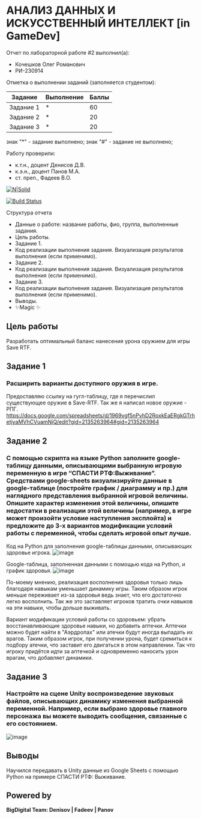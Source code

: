# АНАЛИЗ ДАННЫХ И ИСКУССТВЕННЫЙ ИНТЕЛЛЕКТ [in GameDev]
Отчет по лабораторной работе #2 выполнил(а):
- Кочешков Олег Романович
- РИ-230914
  
Отметка о выполнении заданий (заполняется студентом):

| Задание | Выполнение | Баллы |
| ------ | ------ | ------ |
| Задание 1 | * | 60 |
| Задание 2 | * | 20 |
| Задание 3 | * | 20 |

знак "*" - задание выполнено; знак "#" - задание не выполнено;

Работу проверили:
- к.т.н., доцент Денисов Д.В.
- к.э.н., доцент Панов М.А.
- ст. преп., Фадеев В.О.

[![N|Solid](https://cldup.com/dTxpPi9lDf.thumb.png)](https://nodesource.com/products/nsolid)

[![Build Status](https://travis-ci.org/joemccann/dillinger.svg?branch=master)](https://travis-ci.org/joemccann/dillinger)

Структура отчета

- Данные о работе: название работы, фио, группа, выполненные задания.
- Цель работы.
- Задание 1.
- Код реализации выполнения задания. Визуализация результатов выполнения (если применимо).
- Задание 2.
- Код реализации выполнения задания. Визуализация результатов выполнения (если применимо).
- Задание 3.
- Код реализации выполнения задания. Визуализация результатов выполнения (если применимо).
- Выводы.
- ✨Magic ✨

## Цель работы
Разработать оптимальный баланс нанесения урона оружием для игры Save RTF.

## Задание 1
### Расширить варианты доступного оружия в игре.

Предоставляю ссылку на гугл-таблицу, где я перечислил существующее оружие в Save-RTF. Так же я написал новое оружие - РПГ. 
https://docs.google.com/spreadsheets/d/1969vgf5nPvhD2RoxkEaERgkGTrhetjyaMVhCVuamNjQ/edit?gid=2135263964#gid=2135263964

## Задание 2
### С помощью скрипта на языке Python заполните google-таблицу данными, описывающими выбранную игровую переменную в игре “СПАСТИ РТФ:Выживание”. Средствами google-sheets визуализируйте данные в google-таблице (постройте график / диаграмму и пр.) для наглядного представления выбранной игровой величины. Опишите характер изменения этой величины, опишите недостатки в реализации этой величины (например, в игре может произойти условие наступления эксплойта) и предложите до 3-х вариантов модификации условий работы с переменной, чтобы сделать игровой опыт лучше.

Код на Python для заполнения google-таблицы данными, описывающих здоровье игрока.
![image](https://github.com/user-attachments/assets/af6779eb-6c4f-497f-9a63-668fcddc1731)

Google-таблица, заполненная данными с помощью кода на Python, и график здоровья.
![image](https://github.com/user-attachments/assets/4f40e1ca-4ec2-473c-b8ca-ded918bae744)

По-моему мнению, реализация восполнения здоровья только лишь благодаря навыкам уменьшает динамику игры. Таким образом игрок меньше переживает из-за здоровья ведь знает, что его достаточно легко восполнить. Так же это заставляет игроков тратить очки навыков на эти навыки, чтобы дольше выживать. 

Вариант модификации условий работы со здоровьем: убрать восстанавливающие здоровье навыки, но добавить аптечки. Аптечки можно будет найти в "Аэрдропах" или атечки будут иногда выпадать их врагов. Таким образом игрок, при получении урона, будет сремиться к подбору атечки, что заставит его двигаться в этом направлении. Так что игроку придётся идти за аптечкой и одновременно наносить урон врагам, что добавляет динамики.


## Задание 3
### Настройте на сцене Unity воспроизведение звуковых файлов, описывающих динамику изменения выбранной переменной. Например, если выбрано здоровье главного персонажа вы можете выводить сообщения, связанные с его состоянием.

![image](https://github.com/user-attachments/assets/f4d05e7b-ef6f-4e7b-86cf-893412f9313d)

## Выводы

Научился передавать в Unity данные из Google Sheets с помощью Python на примере СПАСТИ РТФ: Выживание.

## Powered by

**BigDigital Team: Denisov | Fadeev | Panov**
